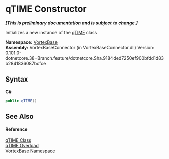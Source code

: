 # qTIME Constructor 
 _**\[This is preliminary documentation and is subject to change.\]**_

Initializes a new instance of the <a href="T_VortexBase_qTIME.md">qTIME</a> class

**Namespace:**&nbsp;<a href="N_VortexBase.md">VortexBase</a><br />**Assembly:**&nbsp;VortexBaseConnector (in VortexBaseConnector.dll) Version: 0.101.0-dotnetcore.38+Branch.feature/dotnetcore.Sha.9184ded7250ef900bfdd1d83b2841836087bcfce

## Syntax

**C#**<br />
``` C#
public qTIME()
```


## See Also


#### Reference
<a href="T_VortexBase_qTIME.md">qTIME Class</a><br /><a href="Overload_VortexBase_qTIME__ctor.md">qTIME Overload</a><br /><a href="N_VortexBase.md">VortexBase Namespace</a><br />